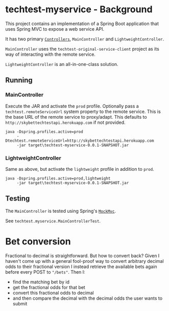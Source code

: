 # techtest-myservice - Background

This project contains an implementation of a Spring Boot application that uses Spring MVC to expose a web service API.

It has two primary [`Controllers`](http://docs.spring.io/spring/docs/current/spring-framework-reference/html/mvc.html), `MainController` and `LightweightController`.

`MainController` uses the `techtest-original-service-client` project as its way of interacting with the remote service.

`LightweightController` is an all-in-one-class solution.

## Running

### MainController

Execute the JAR and activate the `prod` profile.  Optionally pass a `techtest.remoteServiceUrl` system property to the remote service.  This is the base URL of the remote service to proxy/adapt.  This defaults to `http://skybettechtestapi.herokuapp.com` if not provided.

````
java -Dspring.profiles.active=prod
     -Dtechtest.remoteServiceUrl=http://skybettechtestapi.herokuapp.com
     -jar target\techtest-myservice-0.0.1-SNAPSHOT.jar
````

### LightweightController

Same as above, but activate the `lightweight` profile in addition to `prod`.

````
java -Dspring.profiles.active=prod,lightweight
     -jar target\techtest-myservice-0.0.1-SNAPSHOT.jar
````

## Testing

The `MainController` is tested using Spring's [`MockMvc`](https://docs.spring.io/spring/docs/current/javadoc-api/org/springframework/test/web/servlet/MockMvc.html).

See `techtest.myservice.MainControllerTest`.

# Bet conversion

Fractional to decimal is straightforward.  But how to convert back?  Given I haven't come up with a general fool-proof way to convert arbitrary decimal odds to their fractional version I instead retrieve the available bets again before every POST to `"/bets"`. Then I:
- find the matching bet by id
- get the fractional odds for that bet
- convert this fractional odds to decimal
- and then compare the decimal with the decimal odds the user wants to submit
